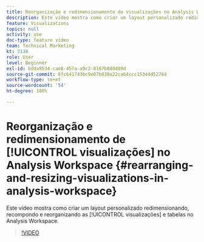 ```yaml
---
title: Reorganização e redimensionamento de visualizações no Analysis Workspace
description: Este vídeo mostra como criar um layout personalizado redimensionando, recompondo e reorganizando visualizações e tabelas no Analysis Workspace.
feature: Visualizations
topics: null
activity: use
doc-type: feature video
team: Technical Marketing
kt: 2138
role: User
level: Beginner
exl-id: bdda9534-cae8-457a-a9c2-8167b8d0d09d
source-git-commit: 8fc641743bc9e07b838a22ca64ccc15344d52764
workflow-type: tm+mt
source-wordcount: '54'
ht-degree: 100%

---
```


# Reorganização e redimensionamento de [!UICONTROL visualizações] no Analysis Workspace {#rearranging-and-resizing-visualizations-in-analysis-workspace}

Este vídeo mostra como criar um layout personalizado redimensionando, recompondo e reorganizando as [!UICONTROL visualizações] e tabelas no Analysis Workspace.

>[!VIDEO](https://video.tv.adobe.com/v/24707/?quality=12&learn=on)
